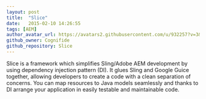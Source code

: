 ```yaml
---
layout: post
title:  "Slice"
date:   2015-02-10 14:26:55
tags: [AEM]
author_avatar_url: https://avatars2.githubusercontent.com/u/932257?v=3&s=200
github_owner: Cognifide
github_repository: Slice
---
```


Slice is a framework which simplifies Sling/Adobe AEM development by using dependency injection pattern (DI). It glues Sling and Google Guice together, allowing developers to create a code with a clean separation of concerns. You can map resources to Java models seamlessly and thanks to DI arrange your application in easily testable and maintainable code.